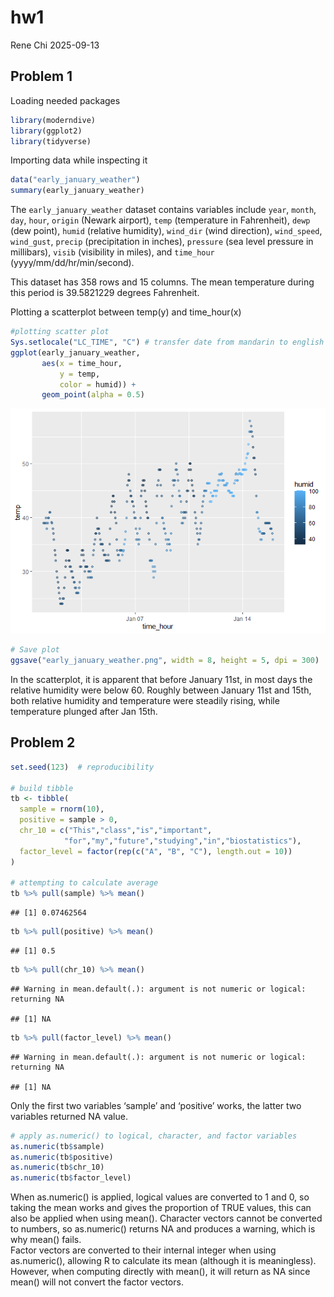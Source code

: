 hw1
================
Rene Chi
2025-09-13

## Problem 1

Loading needed packages

``` r
library(moderndive)
library(ggplot2)
library(tidyverse)
```

Importing data while inspecting it

``` r
data("early_january_weather")
summary(early_january_weather)
```

The `early_january_weather` dataset contains variables include `year`,
`month`, `day`, `hour`, `origin` (Newark airport), `temp` (temperature
in Fahrenheit), `dewp` (dew point), `humid` (relative humidity),
`wind_dir` (wind direction), `wind_speed`, `wind_gust`, `precip`
(precipitation in inches), `pressure` (sea level pressure in millibars),
`visib` (visibility in miles), and `time_hour`
(yyyy/mm/dd/hr/min/second).

This dataset has 358 rows and 15 columns. The mean temperature during
this period is 39.5821229 degrees Fahrenheit.

Plotting a scatterplot between temp(y) and time_hour(x)

``` r
#plotting scatter plot 
Sys.setlocale("LC_TIME", "C") # transfer date from mandarin to english
ggplot(early_january_weather, 
       aes(x = time_hour, 
           y = temp, 
           color = humid)) +
       geom_point(alpha = 0.5) 
```

![](p8105_hw1_dc3964_files/figure-gfm/unnamed-chunk-3-1.png)<!-- -->

``` r
# Save plot
ggsave("early_january_weather.png", width = 8, height = 5, dpi = 300)
```

In the scatterplot, it is apparent that before January 11st, in most
days the relative humidity were below 60. Roughly between January 11st
and 15th, both relative humidity and temperature were steadily rising,
while temperature plunged after Jan 15th.

## Problem 2

``` r
set.seed(123)  # reproducibility

# build tibble
tb <- tibble(
  sample = rnorm(10),
  positive = sample > 0,
  chr_10 = c("This","class","is","important",
            "for","my","future","studying","in","biostatistics"),
  factor_level = factor(rep(c("A", "B", "C"), length.out = 10))
)

# attempting to calculate average
tb %>% pull(sample) %>% mean()
```

    ## [1] 0.07462564

``` r
tb %>% pull(positive) %>% mean()
```

    ## [1] 0.5

``` r
tb %>% pull(chr_10) %>% mean()
```

    ## Warning in mean.default(.): argument is not numeric or logical: returning NA

    ## [1] NA

``` r
tb %>% pull(factor_level) %>% mean()
```

    ## Warning in mean.default(.): argument is not numeric or logical: returning NA

    ## [1] NA

Only the first two variables ‘sample’ and ‘positive’ works, the latter
two variables returned NA value.

``` r
# apply as.numeric() to logical, character, and factor variables
as.numeric(tb$sample)
as.numeric(tb$positive)
as.numeric(tb$chr_10)
as.numeric(tb$factor_level)
```

When as.numeric() is applied, logical values are converted to 1 and 0,
so taking the mean works and gives the proportion of TRUE values, this
can also be applied when using mean(). Character vectors cannot be
converted to numbers, so as.numeric() returns NA and produces a warning,
which is why mean() fails.  
Factor vectors are converted to their internal integer when using
as.numeric(), allowing R to calculate its mean (although it is
meaningless). However, when computing directly with mean(), it will
return as NA since mean() will not convert the factor vectors.
